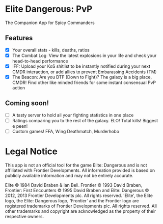 # Elite Dangerous: PvP
The Companion App for Spicy Commanders

## Features
- [x] Your overall stats - kills, deaths, ratios
- [x] The Combat Log: View the latest explosions in your life and check your head-to-head performance
- [x] IFF: Upload your KoS shitlist to be instantly notified during your next CMDR interaction, or add allies to prevent Embarassing Accidents (TM)
- [x] The Beacon: Are you DTF (Down to Fight)? The galaxy is a big place, CMDR! Find other like minded friends for some instant consensual PvP action

## Coming soon!
 - [ ] A tasty server to hold all your fighting statistics in one place
 - [ ] Ratings comparing you to the rest of the galaxy. ELO! Total kills! Biggest e peen!
 - [ ] Custom games! FFA, Wing Deathmatch, Murderhobo
 
# Legal Notice
This app is not an official tool for the game Elite: Dangerous and is not affiliated with Frontier Developments. All information provided is based on publicly available information and may not be entirely accurate.

Elite © 1984 David Braben & Ian Bell. Frontier © 1993 David Braben, Frontier: First Encounters © 1995 David Braben and Elite: Dangerous © 2012, 2013 Frontier Developments plc. All rights reserved. 'Elite', the Elite logo, the Elite: Dangerous logo, 'Frontier' and the Frontier logo are registered trademarks of Frontier Developments plc. All rights reserved. All other trademarks and copyright are acknowledged as the property of their respective owners.
